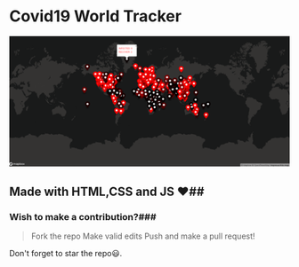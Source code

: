 # Covid19 World Tracker
![What is this](map.png)
## Made with HTML,CSS and JS ❤️##
### Wish to make a contribution?###

> Fork the repo
> Make valid edits
> Push and make a pull request!

Don't forget to star the repo😃.
